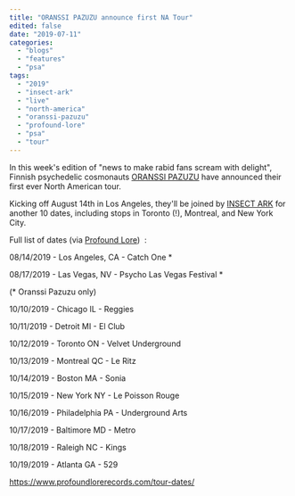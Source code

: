 ```yaml
---
title: "ORANSSI PAZUZU announce first NA Tour"
edited: false
date: "2019-07-11"
categories:
  - "blogs"
  - "features"
  - "psa"
tags:
  - "2019"
  - "insect-ark"
  - "live"
  - "north-america"
  - "oranssi-pazuzu"
  - "profound-lore"
  - "psa"
  - "tour"
---
```


In this week's edition of "news to make rabid fans scream with delight", Finnish psychedelic cosmonauts [ORANSSI PAZUZU](http://www.oranssipazuzu.com/) have announced their first ever North American tour.

Kicking off August 14th in Los Angeles, they'll be joined by [INSECT ARK](https://insectark.bandcamp.com/) for another 10 dates, including stops in Toronto (!), Montreal, and New York City.

Full list of dates (via [Profound Lore](https://www.profoundlorerecords.com/))  :

08/14/2019 - Los Angeles, CA - Catch One \*

08/17/2019 - Las Vegas, NV - Psycho Las Vegas Festival \*

(\* Oranssi Pazuzu only)

10/10/2019 - Chicago IL - Reggies

10/11/2019 - Detroit MI - El Club

10/12/2019 - Toronto ON - Velvet Underground

10/13/2019 - Montreal QC - Le Ritz

10/14/2019 - Boston MA - Sonia

10/15/2019 - New York NY - Le Poisson Rouge

10/16/2019 - Philadelphia PA - Underground Arts

10/17/2019 - Baltimore MD - Metro

10/18/2019 - Raleigh NC - Kings

10/19/2019 - Atlanta GA - 529

https://www.profoundlorerecords.com/tour-dates/
